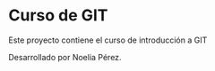 # Curso de GIT

Este proyecto contiene el curso de introducción a GIT

Desarrollado por Noelia Pérez.
